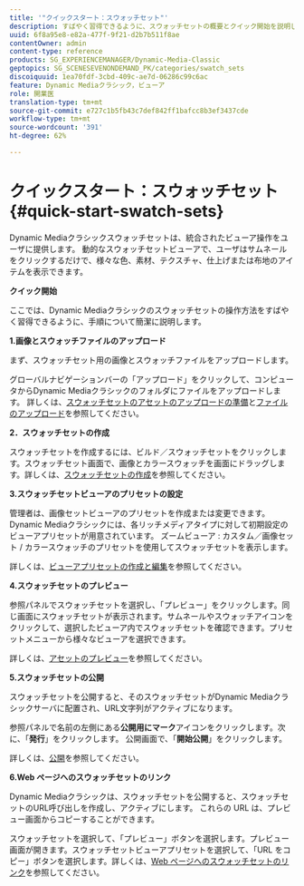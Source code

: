 ```yaml
---
title: '"クイックスタート：スウォッチセット"'
description: すばやく習得できるように、スウォッチセットの概要とクイック開始を説明します。
uuid: 6f8a95e8-e82a-477f-9f21-d2b7b511f8ae
contentOwner: admin
content-type: reference
products: SG_EXPERIENCEMANAGER/Dynamic-Media-Classic
geptopics: SG_SCENESEVENONDEMAND_PK/categories/swatch_sets
discoiquuid: 1ea70fdf-3cbd-409c-ae7d-06286c99c6ac
feature: Dynamic Mediaクラシック，ビューア
role: 開業医
translation-type: tm+mt
source-git-commit: e727c1b5fb43c7def842ff1bafcc8b3ef3437cde
workflow-type: tm+mt
source-wordcount: '391'
ht-degree: 62%

---
```



# クイックスタート：スウォッチセット{#quick-start-swatch-sets}

Dynamic Mediaクラシックスウォッチセットは、統合されたビューア操作をユーザに提供します。 動的なスウォッチセットビューアで、ユーザはサムネールをクリックするだけで、様々な色、素材、テクスチャ、仕上げまたは布地のアイテムを表示できます。

**クイック開始**

ここでは、Dynamic Mediaクラシックのスウォッチセットの操作方法をすばやく習得できるように、手順について簡潔に説明します。

**1.画像とスウォッチファイルのアップロード**

まず、スウォッチセット用の画像とスウォッチファイルをアップロードします。

グローバルナビゲーションバーの「アップロード」をクリックして、コンピュータからDynamic Mediaクラシックのフォルダにファイルをアップロードします。 詳しくは、[スウォッチセットのアセットのアップロードの準備](preparing-swatch-set-assets-upload.md#preparing-swatch-set-assets-for-upload)と[ファイルのアップロード](uploading-files.md#uploading-your-files)を参照してください。

**2．スウォッチセットの作成**

スウォッチセットを作成するには、ビルド／スウォッチセットをクリックします。スウォッチセット画面で、画像とカラースウォッチを画面にドラッグします。詳しくは、[スウォッチセットの作成](creating-swatch-set.md#creating-a-swatch-set)を参照してください。

**3.スウォッチセットビューアのプリセットの設定**

管理者は、画像セットビューアのプリセットを作成または変更できます。Dynamic Mediaクラシックには、各リッチメディアタイプに対して初期設定のビューアプリセットが用意されています。 ズームビューア : カスタム／画像セット / カラースウォッチのプリセットを使用してスウォッチセットを表示します。

詳しくは、[ビューアプリセットの作成と編集](application-setup.md#adding-and-editing-viewer-presets)を参照してください。

**4.スウォッチセットのプレビュー**

参照パネルでスウォッチセットを選択し、「プレビュー」をクリックします。同じ画面にスウォッチセットが表示されます。サムネールやスウォッチアイコンをクリックして、選択したビューア内でスウォッチセットを確認できます。プリセットメニューから様々なビューアを選択できます。

詳しくは、[アセットのプレビュー](previewing-asset.md#previewing-an-asset)を参照してください。

**5.スウォッチセットの公開**

スウォッチセットを公開すると、そのスウォッチセットがDynamic Mediaクラシックサーバに配置され、URL文字列がアクティブになります。

参照パネルで名前の左側にある&#x200B;**公開用にマーク**&#x200B;アイコンをクリックします。次に、「**発行**」をクリックします。 公開画面で、「**開始公開**」をクリックします。

詳しくは、[公開](publishing-files.md#publishing-files)を参照してください。

**6.Web ページへのスウォッチセットのリンク**

Dynamic Mediaクラシックは、スウォッチセットを公開すると、スウォッチセットのURL呼び出しを作成し、アクティブにします。 これらの URL は、プレビュー画面からコピーすることができます。

スウォッチセットを選択して、「プレビュー」ボタンを選択します。プレビュー画面が開きます。スウォッチセットビューアプリセットを選択して、「URL をコピー」ボタンを選択します。詳しくは、[Web ページへのスウォッチセットのリンク](linking-swatch-set-web-page.md#linking-a-swatch-set-to-a-web-page)を参照してください。

